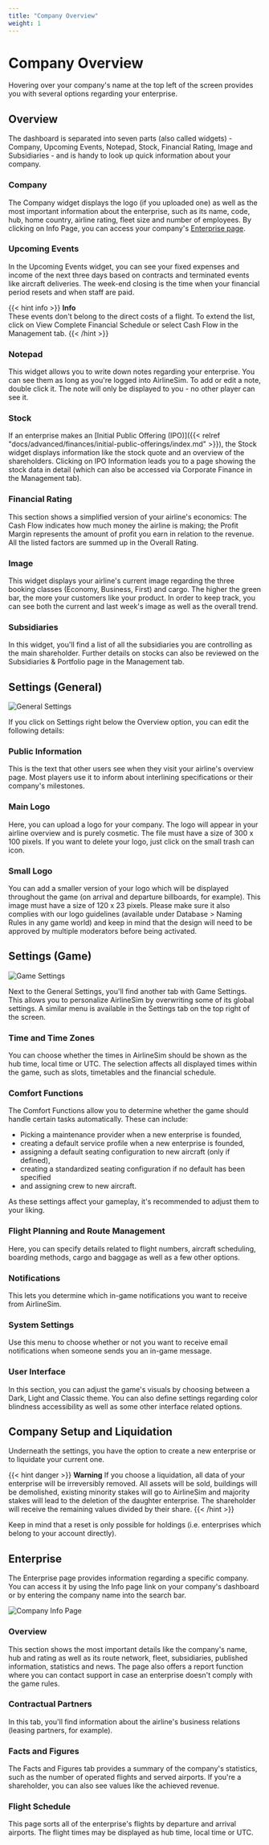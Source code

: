```yaml
---
title: "Company Overview"
weight: 1
---
```


# Company Overview

Hovering over your company's name at the top left of the screen provides you with several options regarding your enterprise.

## Overview

The dashboard is separated into seven parts (also called widgets) - Company, Upcoming Events, Notepad, Stock, Financial Rating, Image and Subsidiaries - and is handy to look up quick information about your company.

### Company

The Company widget displays the logo (if you uploaded one) as well as the most important information about the enterprise, such as its name, code, hub, home country, airline rating, fleet size and number of employees. By clicking on Info Page, you can access your company's [Enterprise page](#enterprise).

### Upcoming Events

In the Upcoming Events widget, you can see your fixed expenses and income of the next three days based on contracts and terminated events like aircraft deliveries. The week-end closing is the time when your financial period resets and when staff are paid.

{{< hint info >}}
**Info**  
These events don't belong to the direct costs of a flight. To extend the list, click on View Complete Financial Schedule or select Cash Flow in the Management tab.
{{< /hint >}}

### Notepad

This widget allows you to write down notes regarding your enterprise. You can see them as long as you're logged into AirlineSim. To add or edit a note, double click it. The note will only be displayed to you - no other player can see it.

### Stock

If an enterprise makes an [Initial Public Offering (IPO)]({{< relref "docs/advanced/finances/initial-public-offerings/index.md" >}}), the Stock widget displays information like the stock quote and an overview of the shareholders. Clicking on IPO Information leads you to a page showing the stock data in detail (which can also be accessed via Corporate Finance in the Management tab).

### Financial Rating

This section shows a simplified version of your airline's economics: The Cash Flow indicates how much money the airline is making; the Profit Margin represents the amount of profit you earn in relation to the revenue. All the listed factors are summed up in the Overall Rating.

### Image

This widget displays your airline's current image regarding the three booking classes (Economy, Business, First) and cargo. The higher the green bar, the more your customers like your product. In order to keep track, you can see both the current and last week's image as well as the overall trend.

### Subsidiaries

In this widget, you'll find a list of all the subsidiaries you are controlling as the main shareholder. Further details on stocks can also be reviewed on the Subsidiaries & Portfolio page in the Management tab.

## Settings (General)

![General Settings](general_settings_01.png "General Settings")

If you click on Settings right below the Overview option, you can edit the following details:

### Public Information 

This is the text that other users see when they visit your airline's overview page. Most players use it to inform about interlining specifications or their company's milestones.

### Main Logo

Here, you can upload a logo for your company. The logo will appear in your airline overview and is purely cosmetic. The file must have a size of 300 x 100 pixels. If you want to delete your logo, just click on the small trash can icon. 

### Small Logo

You can add a smaller version of your logo which will be displayed throughout the game (on arrival and departure billboards, for example). This image must have a size of 120 x 23 pixels. Please make sure it also complies with our logo guidelines (available under Database > Naming Rules in any game world) and keep in mind that the design will need to be approved by multiple moderators before being activated.

## Settings (Game)

![Game Settings](game_settings_01.png "Game Settings")

Next to the General Settings, you'll find another tab with Game Settings. This allows you to personalize AirlineSim by overwriting some of its global settings. A similar menu is available in the Settings tab on the top right of the screen.

### Time and Time Zones

You can choose whether the times in AirlineSim should be shown as the hub time, local time or UTC. The selection affects all displayed times within the game, such as slots, timetables and the financial schedule.

### Comfort Functions    
            
The Comfort Functions allow you to determine whether the game should handle certain tasks automatically. These can include:

* Picking a maintenance provider when a new enterprise is founded,
* creating a default service profile when a new enterprise is founded,
* assigning a default seating configuration to new aircraft (only if defined),
* creating a standardized seating configuration if no default has been specified
* and assigning crew to new aircraft.

As these settings affect your gameplay, it's recommended to adjust them to your liking.

### Flight Planning and Route Management

Here, you can specify details related to flight numbers, aircraft scheduling, boarding methods, cargo and baggage as well as a few other options.

### Notifications

This lets you determine which in-game notifications you want to receive from AirlineSim.

### System Settings

Use this menu to choose whether or not you want to receive email notifications when someone sends you an in-game message.

### User Interface

In this section, you can adjust the game's visuals by choosing between a Dark, Light and Classic theme. You can also define settings regarding color blindness accessibility as well as some other interface related options.

## Company Setup and Liquidation

Underneath the settings, you have the option to create a new enterprise or to liquidate your current one.

{{< hint danger >}}
**Warning**
If you choose a liquidation, all data of your enterprise will be irreversibly removed. All assets will be sold, buildings will be demolished, existing minority stakes will go to AirlineSim and majority stakes will lead to the deletion of the daughter enterprise. The shareholder will receive the remaining values divided by their share.
{{< /hint >}}

Keep in mind that a reset is only possible for holdings (i.e. enterprises which belong to your account directly).

## Enterprise        

The Enterprise page provides information regarding a specific company. You can access it by using the Info page link on your company's dashboard or by entering the company name into the search bar.

![Company Info Page](overview_01.png "Company Info Page")

### Overview

This section shows the most important details like the company's name, hub and rating as well as its route network, fleet, subsidiaries, published information, statistics and news. The page also offers a report function where you can contact support in case an enterprise doesn't comply with the game rules.

### Contractual Partners

In this tab, you'll find information about the airline's business relations (leasing partners, for example).

### Facts and Figures

The Facts and Figures tab provides a summary of the company's statistics, such as the number of operated flights and served airports. If you're a shareholder, you can also see values like the achieved revenue.

### Flight Schedule

This page sorts all of the enterprise's flights by departure and arrival airports. The flight times may be displayed as hub time, local time or UTC.
